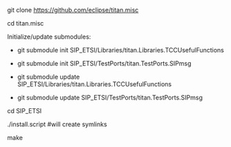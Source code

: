 git clone https://github.com/eclipse/titan.misc

cd titan.misc

Initialize/update submodules:


* git submodule init SIP_ETSI/Libraries/titan.Libraries.TCCUsefulFunctions
* git submodule init SIP_ETSI/TestPorts/titan.TestPorts.SIPmsg



* git submodule update SIP_ETSI/Libraries/titan.Libraries.TCCUsefulFunctions
* git submodule update SIP_ETSI/TestPorts/titan.TestPorts.SIPmsg






cd SIP_ETSI

./install.script   #will create symlinks

make


